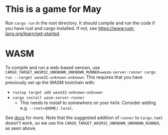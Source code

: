 # This is a game for May

Run `cargo run` in the root directory.
It should compile and run the code if you have rust and cargo installed. If not, see https://www.rust-lang.org/learn/get-started.

# WASM

To compile and run a web-based version, use `CARGO_TARGET_WASM32_UNKNOWN_UNKNOWN_RUNNER=wasm-server-runner cargo run --target wasm32-unknown-unknown`. This requires that you have previously set up the WASM toolchain with:
- `rustup target add wasm32-unknown-unknown`
- `cargo install wasm-server-runner`
    - This needs to install to somewhere on your `PATH`. Consider adding e.g. `--root=$HOME/.local`.

See [docs](https://bevy-cheatbook.github.io/platforms/wasm.html) for more. Note that the suggested addition of `runner` to `Cargo.toml` doesn't work, so we use the `CARGO_TARGET_WASM32_UNKNOWN_UNKNOWN_RUNNER`, as seen above.
